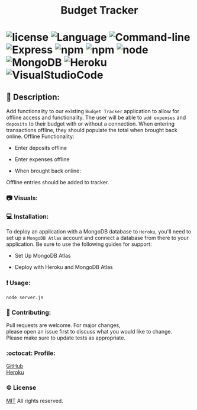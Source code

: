 
<h1 align= "center"> Budget Tracker <h1>


![license](https://img.shields.io/badge/license-MIT-blue.svg)
![Language](https://img.shields.io/badge/Languages-HTML,CSS,Jquery,Nodes-violet.svg)
![Command-line](https://img.shields.io/badge/Command-line-blueviolet.svg)
![Express](https://img.shields.io/badge/Express-turquoise.svg)
![npm](https://img.shields.io/badge/npm-red.svg)
![npm](https://img.shields.io/badge/npm-install-grey.svg)
![node](https://img.shields.io/badge/node-green.svg)
![MongoDB](https://img.shields.io/badge/MongoDB-yellow.svg)
![Heroku](https://img.shields.io/badge/Heroku-orange.svg)
![VisualStudioCode](https://img.shields.io/badge/VSC-darkblue.svg)

## :memo: Description:

Add functionality to our existing ``Budget Tracker`` application to allow for offline access and functionality.
The user will be able to ``add expenses`` and  ``deposits`` to their budget with or without a connection. When entering transactions offline, they should populate the total when brought back online.
Offline Functionality:

* Enter deposits offline

* Enter expenses offline

* When brought back online:

Offline entries should be added to tracker.

### :camera: Visuals:

### :computer: Installation:

To deploy an application with a MongoDB database to `Heroku`, you'll need to set up a `MongoDB Atlas` account and connect a database from there to your application. Be sure to use the following guides for support:

- Set Up MongoDB Atlas

- Deploy with Heroku and MongoDB Atlas

### :exclamation: Usage:

`node server.js`

### :wave: Contributing:

Pull requests are welcome. For major changes,<br>
please open an issue first to discuss what you would like to change.<br>
Please make sure to update tests as appropriate.

### :octocat: Profile:

[GitHub](https://github.com/adpir/Workout_Tracker)<br>
[Heroku](https://stark-waters-65434.herokuapp.com/)

### :copyright: License

[MIT](https://github.com/adpir/Progressive-Budget/blob/main/LICENSE) All rights reserved.
